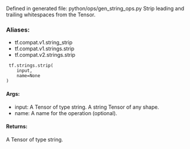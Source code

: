 Defined in generated file: python/ops/gen_string_ops.py
Strip leading and trailing whitespaces from the Tensor.
### Aliases:
- tf.compat.v1.string_strip
- tf.compat.v1.strings.strip
- tf.compat.v2.strings.strip

```
 tf.strings.strip(
    input,
    name=None
)
```
#### Args:
- input: A Tensor of type string. A string Tensor of any shape.
- name: A name for the operation (optional).
#### Returns:
A Tensor of type string.
